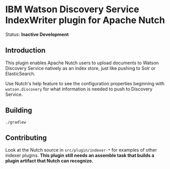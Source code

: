 # IBM Watson Discovery Service IndexWriter plugin for Apache Nutch

Status: **Inactive Development**

## Introduction

This plugin enables Apache Nutch users to upload documents to Watson Discovery
Service natively as an index store, just like pushing to Solr or ElasticSearch.

Use Nutch's help feature to see the configuration properties beginning with
`watson.discovery` for what information is needed to push to Discovery Service.

## Building

    ./gradlew

## Contributing

Look at the Nutch source in `src/plugin/indexer-*` for examples of other indexer plugins. **This plugin still needs an assemble task that builds a plugin artifact that Nutch can recognize.** 
